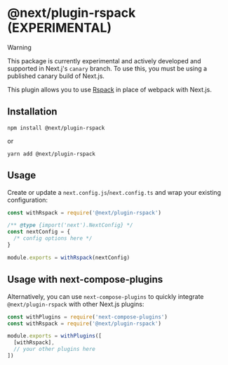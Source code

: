 # @next/plugin-rspack (EXPERIMENTAL)

> [!WARNING]
> This package is currently experimental and actively developed and supported in Next.j's `canary` branch. To use this, you must be using a published canary build of Next.js.

This plugin allows you to use [Rspack](https://rspack.dev) in place of webpack with Next.js.

## Installation

```
npm install @next/plugin-rspack
```

or

```
yarn add @next/plugin-rspack
```

## Usage

Create or update a `next.config.js`/`next.config.ts` and wrap your existing configuration:

```js
const withRspack = require('@next/plugin-rspack')

/** @type {import('next').NextConfig} */
const nextConfig = {
  /* config options here */
}

module.exports = withRspack(nextConfig)
```

## Usage with next-compose-plugins

Alternatively, you can use `next-compose-plugins` to quickly integrate `@next/plugin-rspack` with other Next.js plugins:

```js
const withPlugins = require('next-compose-plugins')
const withRspack = require('@next/plugin-rspack')

module.exports = withPlugins([
  [withRspack],
  // your other plugins here
])
```
